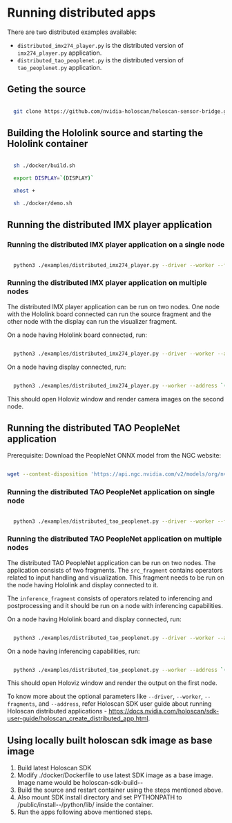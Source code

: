 # Running distributed apps

There are two distributed examples available:

- `distributed_imx274_player.py` is the distributed version of `imx274_player.py`
  application.
- `distributed_tao_peoplenet.py` is the distributed version of `tao_peoplenet.py`
  application.

## Geting the source

```bash

  git clone https://github.com/nvidia-holoscan/holoscan-sensor-bridge.git

```

## Building the Hololink source and starting the Hololink container

```bash

  sh ./docker/build.sh

  export DISPLAY=`(DISPLAY)`

  xhost +

  sh ./docker/demo.sh

```

## Running the distributed IMX player application

### Running the distributed IMX player application on a single node

```bash

  python3 ./examples/distributed_imx274_player.py --driver --worker --fragments all

```

### Running the distributed IMX player application on multiple nodes

The distributed IMX player application can be run on two nodes. One node with the
Hololink board connected can run the source fragment and the other node with the display
can run the visualizer fragment.

On a node having Hololink board connected, run:

```bash

  python3 ./examples/distributed_imx274_player.py --driver --worker --address `(Host IP: Port (example: 5555))` --fragments src_fragment

```

On a node having display connected, run:

```bash

  python3 ./examples/distributed_imx274_player.py --worker --address `(Node 1 IP: Node 1 driver port (example: 5555))` --fragments visualizer_fragment

```

This should open Holoviz window and render camera images on the second node.

## Running the distributed TAO PeopleNet application

Prerequisite: Download the PeopleNet ONNX model from the NGC website:

```bash

wget --content-disposition 'https://api.ngc.nvidia.com/v2/models/org/nvidia/team/tao/peoplenet/pruned_quantized_decrypted_v2.3.3/files?redirect=true&path=resnet34_peoplenet_int8.onnx' -O examples/resnet34_peoplenet_int8.onnx

```

### Running the distributed TAO PeopleNet application on single node

```bash

  python3 ./examples/distributed_tao_peoplenet.py --driver --worker --fragments all

```

### Running the distributed TAO PeopleNet application on multiple nodes

The distributed TAO PeopleNet application can be run on two nodes. The application
consists of two fragments. The `src_fragment` contains operators related to input
handling and visualization. This fragment needs to be run on the node having Hololink
and display connected to it.

The `inference_fragment` consists of operators related to inferencing and postprocessing
and it should be run on a node with inferencing capabilities.

On a node having Hololink board and display connected, run:

```bash

  python3 ./examples/distributed_tao_peoplenet.py --driver --worker --address `(Host IP: Port (example: 5555))` --fragments src_fragment

```

On a node having inferencing capabilities, run:

```bash

  python3 ./examples/distributed_tao_peoplenet.py --worker --address `(Node 1 IP: Node 1 driver port (example: 5555))` --fragments visualizer_fragment

```

This should open Holoviz window and render the output on the first node.

To know more about the optional parameters like `--driver`, `--worker`, `--fragments`,
and `--address`, refer Holoscan SDK user guide about running Holoscan distributed
applications -
https://docs.nvidia.com/holoscan/sdk-user-guide/holoscan_create_distributed_app.html.

## Using locally built holoscan sdk image as base image

1. Build latest Holoscan SDK
1. Modify ./docker/Dockerfile to use latest SDK image as a base image. Image name would
   be holoscan-sdk-build-<arch>-<dgpu or igpu>
1. Build the source and restart container using the steps mentioned above.
1. Also mount SDK install directory and set PYTHONPATH to
   <holoscan-sdk>/public/install-<arch>-<dgpu or igpu>/python/lib/ inside the container.
1. Run the apps following above mentioned steps.
